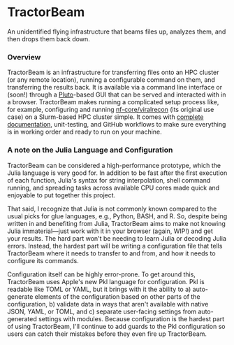 # TractorBeam

An unidentified flying infrastructure that beams files up, analyzes them, and then drops them back down.

### Overview
TractorBeam is an infrastructure for transferring files onto an HPC cluster (or any remote location), running a configurable command on them, and transferring the results back. It is available via a command line interface or (soon!) through a [Pluto](https://plutojl.org/)-based GUI that can be served and interacted with in a browser. TractorBeam makes running a complicated setup process like, for example, configuring and running [nf-core/viralrecon](https://nf-co.re/viralrecon) (its original use case) on a Slurm-based HPC cluster simple. It comes with [complete documentation](docs/build/index.md), unit-testing, and GitHub workflows to make sure everything is in working order and ready to run on your machine. 

### A note on the Julia Language and Configuration
TractorBeam can be considered a high-performance prototype, which the Julia language is very good for. In addition to be fast after the first execution of each function, Julia's syntax for string interpolation, shell command running, and spreading tasks across available CPU cores made quick and enjoyable to put together this project. 

That said, I recognize that Julia is not commonly known compared to the usual picks for glue languages, e.g., Python, BASH, and R. So, despite being written in and benefiting from Julia, TractorBeam aims to make not knowing Julia immaterial—just work with it in your browser (again, WIP!) and get your results. The hard part won't be needing to learn Julia or decoding Julia errors. Instead, the hardest part will be writing a configuration file that tells TractorBeam where it needs to transfer to and from, and how it needs to configure its commands.

Configuration itself can be highly error-prone. To get around this, TractorBeam uses Apple's new Pkl language for configuration. Pkl is readable like TOML or YAML, but it brings with it the ability to a) auto-generate elements of the configuration based on other parts of the configuration, b) validate data in ways that aren't available with native JSON, YAML, or TOML, and c) separate user-facing settings from auto-generated settings with modules. Because configuration is the hardest part of using TractorBeam, I'll continue to add guards to the Pkl configuration so users can catch their mistakes before they even fire up TractorBeam.
